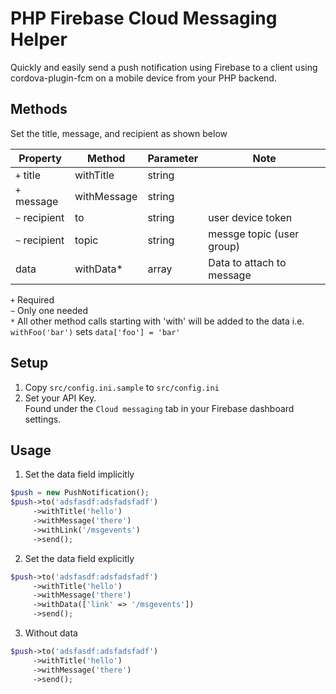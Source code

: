 # PHP Firebase Cloud Messaging Helper
Quickly and easily send a push notification using Firebase to a client using cordova-plugin-fcm on a mobile device from your PHP backend.

## Methods
Set the title, message, and recipient as shown below

|Property    |Method      | Parameter | Note                      |
|------------|------------|-----------|---------------------------|
| `+` title     | withTitle  |  string   |                           |
| `+` message   | withMessage|  string   |                           |
| `~` recipient |  to        |  string   | user device token         |
| `~` recipient |  topic     |  string   | messge topic (user group) |
|  data      |  withData* |  array    | Data to attach to message |
`+` Required  
`~` Only one needed  
`*` All other method calls starting with 'with' will be added to the data i.e. `withFoo('bar')` sets `data['foo'] = 'bar'`


## Setup
1. Copy `src/config.ini.sample` to `src/config.ini`
2. Set your API Key.  
Found under the `Cloud messaging` tab in your Firebase dashboard settings.

## Usage
1. Set the data field implicitly

```php
$push = new PushNotification();
$push->to('adsfasdf:adsfadsfadf')
     ->withTitle('hello')
     ->withMessage('there')
     ->withLink('/msgevents')
     ->send();
```

2. Set the data field explicitly

```php
$push->to('adsfasdf:adsfadsfadf')
     ->withTitle('hello')
     ->withMessage('there')
     ->withData(['link' => '/msgevents'])
     ->send();
```

3. Without data

```php
$push->to('adsfasdf:adsfadsfadf')
     ->withTitle('hello')
     ->withMessage('there')
     ->send();
```